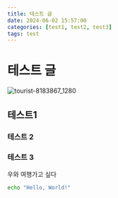 ```yaml
---
title: 테스트 글
date: 2024-06-02 15:57:00
categories: [test1, test2, test3]
tags: test
---
```


# 테스트 글

![tourist-8183867_1280](/Users/junyeol/workspace/blog/assets/img/tourist-8183867_1280.png)

## 테스트1

### 테스트 2

### 테스트 3



우와 여행가고 싶다



```bash
echo "Hello, World!"
```

